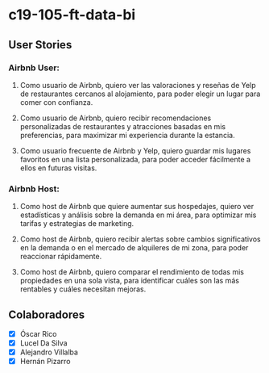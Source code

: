 # c19-105-ft-data-bi
## User Stories

### Airbnb User:

1. Como usuario de Airbnb, quiero ver las valoraciones y reseñas de Yelp de restaurantes cercanos al alojamiento, para poder elegir un lugar para comer con confianza.

2. Como usuario de Airbnb, quiero recibir recomendaciones personalizadas de restaurantes y atracciones basadas en mis preferencias, para maximizar mi experiencia durante la estancia.

3. Como usuario frecuente de Airbnb y Yelp, quiero guardar mis lugares favoritos en una lista personalizada, para poder acceder fácilmente a ellos en futuras visitas.

### Airbnb Host:

1. Como host de Airbnb que quiere aumentar sus hospedajes, quiero ver estadísticas y análisis sobre la demanda en mi área, para optimizar mis tarifas y estrategias de marketing.

2. Como host de Airbnb, quiero recibir alertas sobre cambios significativos en la demanda o en el mercado de alquileres de mi zona, para poder reaccionar rápidamente.

3. Como host de Airbnb, quiero comparar el rendimiento de todas mis propiedades en una sola vista, para identificar cuáles son las más rentables y cuáles necesitan mejoras.

## Colaboradores
- [x] Óscar Rico
- [x] Lucel Da Silva
- [x] Alejandro Villalba
- [x] Hernán Pizarro
